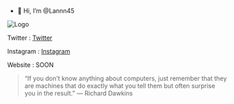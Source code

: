 - 👋 Hi, I’m @Lannn45
 
![Logo](https://user-images.githubusercontent.com/117993673/204775099-81e4b4e4-d5b7-41a0-910c-041a9ff15f02.png)


Twitter   : [Twitter](https://twitter.com/Lannn45)

Instagram : [Instagram](https://instagram.com/syafrilma_)

Website : SOON


> “If you don’t know anything about computers, 
> just remember that they are machines that do 
> exactly what you tell them but often surprise 
> you in the result.” — Richard Dawkins

<!---
Lannn45/Lannn45 is a ✨ special ✨ repository because its `README.md` (this file) appears on your GitHub profile.
You can click the Preview link to take a look at your changes.
--->
